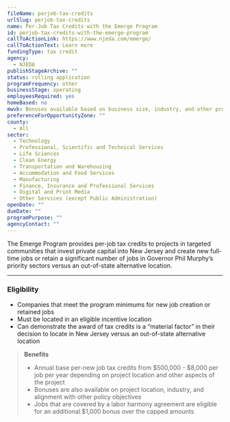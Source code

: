 ```yaml
---
fileName: perjob-tax-credits
urlSlug: perjob-tax-credits
name: Per-Job Tax Credits with the Emerge Program
id: perjob-tax-credits-with-the-emerge-program
callToActionLink: https://www.njeda.com/emerge/
callToActionText: Learn more
fundingType: tax credit
agency:
  - NJEDA
publishStageArchive: ""
status: rolling application
programFrequency: other
businessStage: operating
employeesRequired: yes
homeBased: no
mwvb: Bonuses available based on business size, industry, and other project details
preferenceForOpportunityZone: ""
county:
  - All
sector:
  - Technology
  - Professional, Scientific and Technical Services
  - Life Sciences
  - Clean Energy
  - Transportation and Warehousing
  - Accommodation and Food Services
  - Manufacturing
  - Finance, Insurance and Professional Services
  - Digital and Print Media
  - Other Services (except Public Administration)
openDate: ""
dueDate: ""
programPurpose: ""
agencyContact: ""
---
```


The Emerge Program provides per-job tax credits to projects in targeted communities that invest private capital into New Jersey and create new full-time jobs or retain a significant number of jobs in Governor Phil Murphy’s priority sectors versus an out-of-state alternative location.

---

### Eligibility

- Companies that meet the program minimums for new job creation or retained jobs
- Must be located in an eligible incentive location
- Can demonstrate the award of tax credits is a “material factor” in their decision to locate in New Jersey versus an out-of-state alternative location

> **Benefits**
>
> - Annual base per-new job tax credits from $500,000 - $8,000 per job per year depending on project location and other aspects of the project
> - Bonuses are also available on project location, industry, and alignment with other policy objectives
> - Jobs that are covered by a labor harmony agreement are eligible for an additional $1,000 bonus over the capped amounts
